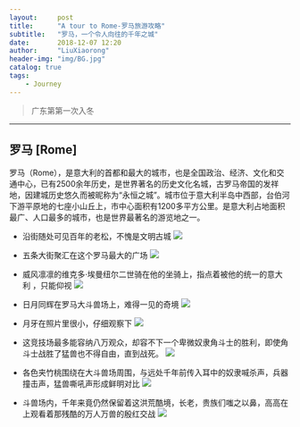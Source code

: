 ```yaml
---
layout:     post
title:      "A tour to Rome-罗马旅游攻略"
subtitle:   "罗马，一个令人向往的千年之城"
date:       2018-12-07 12:20
author:     "LiuXiaorong"
header-img: "img/BG.jpg"
catalog: true
tags:
    - Journey
---
```


>广东第第一次入冬

---

## 罗马 [Rome]
  罗马（Rome），是意大利的首都和最大的城市，也是全国政治、经济、文化和交通中心，已有2500余年历史，是世界著名的历史文化名城，古罗马帝国的发祥地，因建城历史悠久而被昵称为“永恒之城”。城市位于意大利半岛中西部，台伯河下游平原地的七座小山丘上，市中心面积有1200多平方公里。是意大利占地面积最广、人口最多的城市，也是世界最著名的游览地之一。

- 沿街随处可见百年的老松，不愧是文明古城
![](/img/in-post/post-Rome/Rome1.jpg)

- 五条大街聚汇在这个罗马最大的广场
![](/img/in-post/post-Rome/Rome2.jpg)

- 威风凛凛的维克多·埃曼纽尔二世骑在他的坐骑上，指点着被他的统一的意大利 ，只能仰视
![](/img/in-post/post-Rome/Rome3.jpg)

- 日月同辉在罗马大斗兽场上，难得一见的奇境
![](/img/in-post/post-Rome/Rome4.jpg)

- 月牙在照片里很小，仔细观察下
![](/img/in-post/post-Rome/Rome5.jpg)

- 这竞技场最多能容纳八万观众，却容不下一个卑微奴隶角斗士的胜利，即使角斗士战胜了猛兽也不得自由，直到战死。
![](/img/in-post/post-Rome/Rome6.jpg)

- 各色夹竹桃围绕在大斗兽场周围，与远处千年前传入耳中的奴隶喊杀声，兵器撞击声，猛兽嘶吼声形成鲜明对比
![](/img/in-post/post-Rome/Rome7.jpg)

- 斗兽场内，千年来竟仍然保留着这洪荒酷境，长老，贵族们嗤之以鼻，高高在上观看着那残酷的万人万兽的殷红交战
![](/img/in-post/post-Rome/Rome8.jpg)